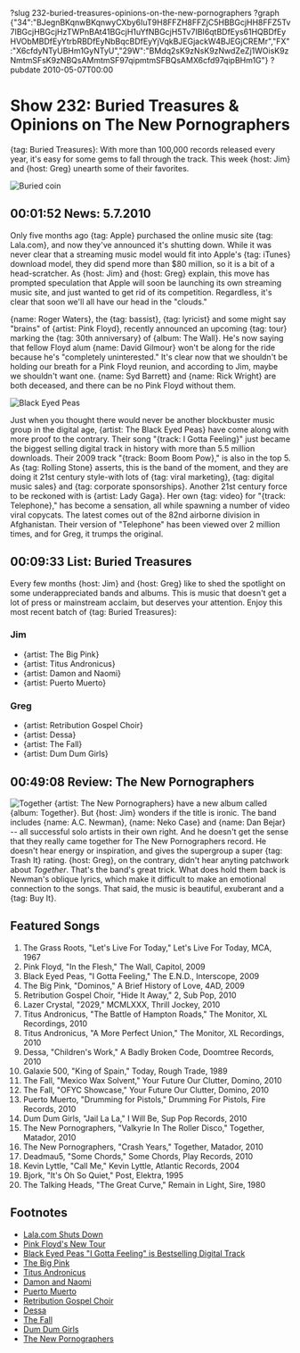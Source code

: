 ?slug 232-buried-treasures-opinions-on-the-new-pornographers
?graph {"34":"BJegnBKqnwBKqnwyCXby6IuT9H8FFZH8FFZjC5HBBGcjHH8FFZ5Tv7IBGcjHBGcjHzTWPnBAt41BGcjH1uYfNBGcjH5Tv7IBI6qtBDfEys61HQBDfEyHVObMBDfEyYtrbRBDfEyNbBqcBDfEyYjVqkBJEGjackW4BJEGjCREMr","FX":"X6cfdyNTyUBHm1GyNTyU","29W":"BMdq2sK9zNsK9zNwdZeZj1WOisK9zNmtmSFsK9zNBQsAMmtmSF97qipmtmSFBQsAMX6cfd97qipBHm1G"}
?pubdate 2010-05-07T00:00

# Show 232: Buried Treasures & Opinions on The New Pornographers
{tag: Buried Treasures}: With more than 100,000 records released every year, it's easy for some gems to fall through the track. This week {host: Jim} and {host: Greg} unearth some of their favorites.

![Buried coin](//static.soundopinions.org/images/buriedtreasures/buriedcoin.jpg)

## 00:01:52 News: 5.7.2010
Only five months ago {tag: Apple} purchased the online music site {tag: Lala.com}, and now they've announced it's shutting down. While it was never clear that a streaming music model would fit into Apple's {tag: iTunes} download model, they did spend more than $80 million, so it is a bit of a head-scratcher. As {host: Jim} and {host: Greg} explain, this move has prompted speculation that Apple will soon be launching its own streaming music site, and just wanted to get rid of its competition. Regardless, it's clear that soon we'll all have our head in the "clouds." 

{name: Roger Waters}, the {tag: bassist}, {tag: lyricist} and some might say "brains" of {artist: Pink Floyd}, recently announced an upcoming {tag: tour} marking the {tag: 30th anniversary} of {album: The Wall}. He's now saying that fellow Floyd alum {name: David Gilmour} won't be along for the ride because he's "completely uninterested." It's clear now that we shouldn't be holding our breath for a Pink Floyd reunion, and according to Jim, maybe we shouldn't want one. {name: Syd Barrett} and {name: Rick Wright} are both deceased, and there can be no Pink Floyd without them.

![Black Eyed Peas](//static.soundopinions.org/assets/232/340.jpg)

Just when you thought there would never be another blockbuster music group in the digital age, {artist: The Black Eyed Peas} have come along with more proof to the contrary. Their song "{track: I Gotta Feeling}" just became the biggest selling digital track in history with more than 5.5 million downloads. Their 2009 track "{track: Boom Boom Pow}," is also in the top 5. As {tag: Rolling Stone} asserts, this is the band of the moment, and they are doing it 21st century style-with lots of {tag: viral marketing}, {tag: digital music sales} and {tag: corporate sponsorships}. Another 21st century force to be reckoned with is {artist: Lady Gaga}. Her own {tag: video} for "{track: Telephone}," has become a sensation, all while spawning a number of video viral copycats. The latest comes out of the 82nd airborne division in Afghanistan. Their version of "Telephone" has been viewed over 2 million times, and for Greg, it trumps the original.

## 00:09:33 List: Buried Treasures
Every few months {host: Jim} and {host: Greg} like to shed the spotlight on some underappreciated bands and albums. This is music that doesn't get a lot of press or mainstream acclaim, but deserves your attention. Enjoy this most recent batch of {tag: Buried Treasures}:

### Jim
- {artist: The Big Pink}
- {artist: Titus Andronicus}
- {artist: Damon and Naomi}
- {artist: Puerto Muerto}

### Greg
- {artist: Retribution Gospel Choir}
- {artist: Dessa}
- {artist: The Fall}
- {artist: Dum Dum Girls}

## 00:49:08 Review: The New Pornographers
![Together](//static.soundopinions.org/assets/232/29W0.jpg "4978498/364679767")
{artist: The New Pornographers} have a new album called {album: Together}. But {host: Jim} wonders if the title is ironic. The band includes {name: A.C. Newman}, {name: Neko Case} and {name: Dan Bejar} -- all successful solo artists in their own right. And he doesn't get the sense that they really came together for The New Pornographers record. He doesn't hear energy or inspiration, and gives the supergroup a super {tag: Trash It} rating. {host: Greg}, on the contrary, didn't hear anyting patchwork about *Together*. That's the band's great trick. What does hold them back is Newman's oblique lyrics, which make it difficult to make an emotional connection to the songs. That said, the music is beautiful, exuberant and a {tag: Buy It}.


## Featured Songs
1. The Grass Roots, "Let's Live For Today," Let's Live For Today, MCA, 1967
2. Pink Floyd, "In the Flesh," The Wall, Capitol, 2009
3. Black Eyed Peas, "I Gotta Feeling," The E.N.D., Interscope, 2009
4. The Big Pink, "Dominos," A Brief History of Love, 4AD, 2009
5. Retribution Gospel Choir, "Hide It Away," 2, Sub Pop, 2010
6. Lazer Crystal, "2029," MCMLXXX, Thrill Jockey, 2010
7. Titus Andronicus, "The Battle of Hampton Roads," The Monitor, XL Recordings, 2010
8. Titus Andronicus, "A More Perfect Union," The Monitor, XL Recordings, 2010
9. Dessa, "Children's Work," A Badly Broken Code, Doomtree Records, 2010
10. Galaxie 500, "King of Spain," Today, Rough Trade, 1989
11. The Fall, "Mexico Wax Solvent," Your Future Our Clutter, Domino, 2010
12. The Fall, "OFYC Showcase," Your Future Our Clutter, Domino, 2010
13. Puerto Muerto, "Drumming for Pistols," Drumming For Pistols, Fire Records, 2010
14. Dum Dum Girls, "Jail La La," I Will Be, Sup Pop Records, 2010
15. The New Pornographers, "Valkyrie In The Roller Disco," Together, Matador, 2010
16. The New Pornographers, "Crash Years," Together, Matador, 2010
17. Deadmau5, "Some Chords," Some Chords, Play Records, 2010
18. Kevin Lyttle, "Call Me," Kevin Lyttle, Atlantic Records, 2004
19. Bjork, "It's Oh So Quiet," Post, Elektra, 1995
20. The Talking Heads, "The Great Curve," Remain in Light, Sire, 1980

## Footnotes
- [Lala.com Shuts Down](http://techcrunch.com/2010/04/29/apple-to-shut-down-lala-on-may-31/)
- [Pink Floyd's New Tour](http://www.rollingstone.com/music/news/roger-waters-announces-30th-anniversary-tour-for-the-wall-20100412)
- [Black Eyed Peas "I Gotta Feeling" is Bestselling Digital Track](http://www.rollingstone.com/music/news/black-eyed-peas-i-gotta-feeling-named-bestselling-digital-track-20100503)
- [The Big Pink](http://www.musicfromthebigpink.com/)
- [Titus Andronicus](http://titusandronicus.net/)
- [Damon and Naomi](http://damonandnaomi.com/)
- [Puerto Muerto](https://itunes.apple.com/us/artist/puerto-muerto/id4558403)
- [Retribution Gospel Choir](http://retributiongospelchoir.com/)
- [Dessa](http://www.doomtree.net/dessa/)
- [The Fall](http://thefall.xyz/)
- [Dum Dum Girls](http://wearedumdumgirls.com/)
- [The New Pornographers](http://www.thenewpornographers.com/)
